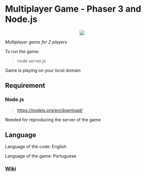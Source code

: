 # Multiplayer Game - Phaser 3 and Node.js

<p align="center">
  <img src="https://i.imgur.com/4UxoMWy.png">
</p>

*Multiplayer game for 2 players*

To run the game:

>node server.js

Game is playing on your local domain

## Requirement

### Node.js

> https://nodejs.org/en/download/

Needed for reproducing the server of the game

## Language

Language of the code: English

Language of the game: Portuguese


### [Wiki](https://github.com/tmsl9/multiplayer-game/wiki)
